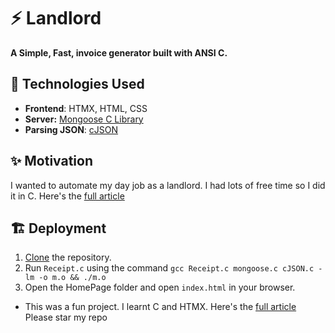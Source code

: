 # ⚡ Landlord

**A Simple, Fast, invoice generator built with ANSI C.**

## 🧱 Technologies Used

- **Frontend**: HTMX, HTML, CSS
- **Server:** [Mongoose C Library](https://mongoose.ws/)
- **Parsing JSON**: [cJSON](https://github.com/DaveGamble/cJSON)

## ✨ Motivation
I wanted to automate my day job as a landlord. I had lots of free time so I did it in C. 
Here's the [full article](https://kibicho.substack.com/p/automating-my-day-job-as-a-landlord)

## 🏗️ Deployment

1. [Clone]((https://github.com/MurageKibicho/Bellard)) the repository.
2. Run `Receipt.c` using the command `gcc Receipt.c mongoose.c cJSON.c -lm -o m.o && ./m.o`
3. Open the HomePage folder and open `index.html` in your browser.

- This was a fun project. I learnt C and HTMX.
Here's the [full article](https://kibicho.substack.com/p/automating-my-day-job-as-a-landlord)
Please star my repo
